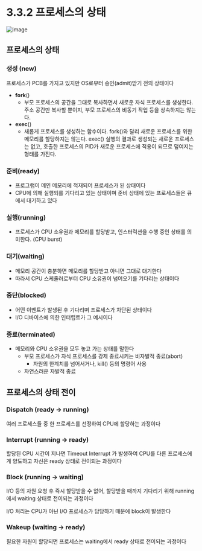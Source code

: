 # 3.3.2 프로세스의 상태

![image](https://github.com/sxunea/CS-Study/assets/81434152/6ddab160-338b-4b6b-a6a9-216a65168c60)

## 프로세스의 상태

### 생성 (new)
프로세스가 PCB를 가지고 있지만 OS로부터 승인(admit)받기 전의 상태이다
- **fork**()
    - 부모 프로세스의 공간을 그대로 복사하면서 새로운 자식 프로세스를 생성한다. 주소 공간만 복사할 뿐이지, 부모 프로세스의 비동기 작업 등을 상속하지는 않는다.
- **exec**()
    - 새롭게 프로세스를 생성하는 함수이다. fork()와 달리 새로운 프로세스를 위한 메모리를 할당하지는 않는다. exec() 실행의 결과로 생성되는 새로운 프로세스는 없고, 호출한 프로세스의 PID가 새로운 프로세스에 적용이 되므로 덮여지는 형태를 가진다.


### 준비(ready)
- 프로그램이 메인 메모리에 적재되어 프로세스가 된 상태이다
- CPU에 의해 실행되를 기다리고 있는 상태이며 준비 상태에 있는 프로세스들은 큐에서 대기하고 있다

### 실행(running)
- 프로세스가 CPU 소유권과 메모리를 할당받고, 인스터럭션을 수행 중인 상태를 의미한다. (CPU burst)

### 대기(waiting)
- 메모리 공간이 충분하면 메모리를 할당받고 아니면 그대로 대기한다
- 따라서 CPU 스케줄러로부터 CPU 소유권이 넘어오기를 기다리는 상태이다

### 중단(blocked)
- 어떤 이벤트가 발생된 후 기다리며 프로세스가 차단된 상태이다
- I/O 디바이스에 의한 인터럽트가 그 예시이다

### 종료(terminated)
- 메모리와 CPU 소유권을 모두 놓고 가는 상태를 말한다
    - 부모 프로세스가 자식 프로세스를 강제 종료시키는 비자발적 종료(abort)
        - 자원의 한계치를 넘어서거나, kill() 등의 명령어 사용
    - 자연스러운 자발적 종료


## 프로세스의 상태 전이

### Dispatch (ready -> running)
여러 프로세스들 중 한 프로세스를 선정하여 CPU에 할당하는 과정이다
### Interrupt (running -> ready)
할당된 CPU 시간이 지나면 Timeout Interrupt 가 발생하여 CPU를 다른 프로세스에게 양도하고 자신은 ready 상태로 전이되는 과정이다
### Block (running -> waiting)
I/O 등의 자원 요청 후 즉시 할당받을 수 없어, 할당받을 때까지 기다리기 위해 running에서 waiting 상태로 전이되는 과정이다

I/O 처리는 CPU가 아닌 I/O 프로세스가 담당하기 때문에 block이 발생한다

### Wakeup (waiting -> ready)
필요한 자원이 할당되면 프로세스는 waiting에서 ready 상태로 전이되는 과정이다
